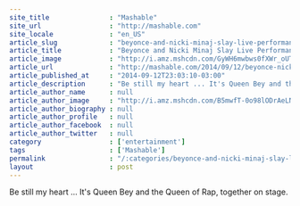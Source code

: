 ```yaml
---
site_title               : "Mashable"
site_url                 : "http://mashable.com"
site_locale              : "en_US"
article_slug             : "beyonce-and-nicki-minaj-slay-live-performance-of-flawless"
article_title            : "Beyonce and Nicki Minaj Slay Live Performance of 'Flawless'"
article_image            : "http://i.amz.mshcdn.com/GyWH6mwbws0fXWr_oUTR-Jp7Pb8=/1200x627/2014%2F09%2F13%2Fff%2FBeyonceandN.c61ee.jpg"
article_url              : "http://mashable.com/2014/09/12/beyonce-nicki-minaj-live-perfomance-flawless/"
article_published_at     : "2014-09-12T23:03:10-03:00"
article_description      : "Be still my heart ... It's Queen Bey and the Queen of Rap, together on stage."
article_author_name      : null
article_author_image     : "http://i.amz.mshcdn.com/B5mwfT-0o98lODrAeLNrbIyZ5zk=/90x90/2016%2F06%2F30%2Fbc%2F201604254bDSC_9836.30faf.a92ab.jpg"
article_author_biography : null
article_author_profile   : null
article_author_facebook  : null
article_author_twitter   : null
category                 : ['entertainment']
tags                     : ['Mashable']
permalink                : "/:categories/beyonce-and-nicki-minaj-slay-live-performance-of-flawless/"
layout                   : post
---
```


Be still my heart ... It's Queen Bey and the Queen of Rap, together on stage.
